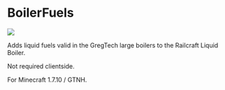 # BoilerFuels

[![](https://github.com/lubinacourec/boilerfuels/actions/workflows/build-and-test.yml/badge.svg)](https://github.com/GTNewHorizons/ExampleMod1.7.10/actions/workflows/build-and-test.yml)

Adds liquid fuels valid in the GregTech large boilers to the Railcraft Liquid Boiler.

Not required clientside.

For Minecraft 1.7.10 / GTNH.
